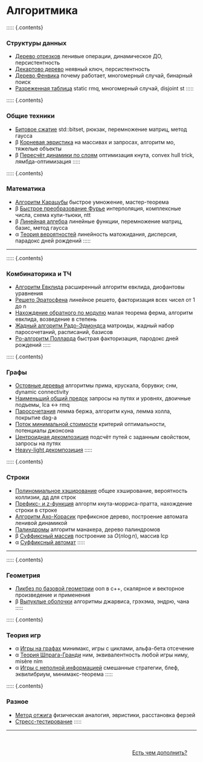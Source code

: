 # Алгоритмика

::::: {.contents}
### Структуры данных

* [Дерево отрезков](https://algorithmica.org/ru/segtree)
  ленивые операции, динамическое ДО, персистентноcть
* [Декартово дерево](https://algorithmica.org/ru/treap)
  неявный ключ, персистентность
* [Дерево Фенвика](https://algorithmica.org/ru/fenwick)
  почему работает, многомерный случай, бинарный поиск
* [Разреженная таблица](https://algorithmica.org/ru/sparse-table)
  static rmq, многомерный случай, disjoint st
:::::

::::: {.contents}
### Общие техники

* [Битовое сжатие](https://algorithmica.org/ru/bitset)
  std::bitset, рюкзак, перемножение матриц, метод гаусса
* β [Корневая эвристика](https://algorithmica.org/ru/sqrt)
  на массивах и запросах, алгоритм мо, тяжелые объекты
* β [Пересчёт динамики по слоям](https://algorithmica.org/ru/dp-optimizations)
  оптимизация кнута, convex hull trick, лямбда-оптимизация
:::::

::::: {.contents}
### Математика

* [Алгоритм Карацубы](https://algorithmica.org/ru/karatsuba)
  быстрое умножение, мастер-теорема
* β [Быстрое преобразование Фурье](https://algorithmica.org/ru/fft)
  интерполяция, комплексные числа, схема кули-тьюки, ntt
* β [Линейная алгебра](https://algorithmica.org/ru/linalg)
  линейные функции, перемножение матриц, базис, метод гаусса
* α [Теория вероятностей]()
  линейность матожидания, дисперсия, парадокс дней рождений
:::::

---

::::: {.contents}
### Комбинаторика и ТЧ

* [Алгоритм Евклида](https://algorithmica.org/ru/euclid)
  расширенный алгоритм евклида, диофантовы уравнения
* [Решето Эратосфена](https://algorithmica.org/ru/eratosphenes)
  линейное решето, факторизация всех чисел от 1 до n
* [Нахождение обратного по модулю](https://algorithmica.org/ru/reciprocal)
  малая теорема ферма, алгоритм евклида, возведение в степень
* [Жадный алгоритм Радо-Эдмондса](https://algorithmica.org/ru/matroid)
  матроиды, жадный набор паросочетаний, расписаний, базисов
* [Ро-алгоритм Полларда](https://algorithmica.org/ru/pollard)
  быстрая факторизация, пародокс дней рождений
:::::

::::: {.contents}
### Графы

* [Остовные деревья](https://algorithmica.org/ru/mst)
  алгоритмы прима, крускала, борувки; снм, dynamic connectivity
* [Наименьший общий предок](https://algorithmica.org/ru/lca)
  запросы на путях и уровнях, двоичные подъемы, lca $\leftrightarrow$ rmq
* [Паросочетания](https://algorithmica.org/ru/matching)
  лемма бержа, алгоритм куна, лемма холла, покрытие dag-а
* [Поток минимальной стоимости](https://algorithmica.org/ru/mincost-maxflow)
  критерий оптимальности, потенциалы джонсона
* [Центроидная декомпозиция](https://algorithmica.org/ru/centroid)
  подсчёт путей с заданным свойством, запросы на путях
* [Heavy-light декомпозиция](https://algorithmica.org/ru/hld)
:::::

::::: {.contents}
### Строки

* [Полиномиальное хэширование](https://algorithmica.org/ru/hashing)
  общее хэширование, вероятность коллизии, дд для строк
* [Префикс- и z-функция](https://algorithmica.org/ru/string-searching)
  алгортм кнута-морриса-пратта, нахождение строки в строке
* [Алгоритм Ахо-Корасик](https://algorithmica.org/ru/aho-corasick)
  префиксное дерево, построение автомата ленивой динамикой
* [Палиндромы](https://algorithmica.org/ru/palindromes)
  алгоритм манакера, дерево палиндромов
* β [Суффиксный массив](https://algorithmica.org/ru/suffix-array)
  построение за $O(n \log n)$, массив lcp
* α [Суффиксный автомат]()
:::::

---

::::: {.contents}
### Геометрия

* [Ликбез по базовой геометрии](https://algorithmica.org/ru/geometry)
  ооп в c++, скалярное и векторное произведение и применения
* β [Выпуклые оболочки](https://algorithmica.org/ru/convex-hulls)
  алгоритмы джарвиса, грэхэма, эндрю, чана
:::::

::::: {.contents}
### Теория игр

* α [Игры на графах]()
  минимакс, игры с циклами, альфа-бета отсечение
* α [Теория Шпрага-Гранди]()
  ним, эквивалентность любой игры ниму, misère nim
* α [Игры с неполной информацией]()
  смешанные стратегии, блеф, эквилибриум, минимакс-теорема
:::::

::::: {.contents}
### Разное

* [Метод отжига](https://algorithmica.org/ru/annealing)
  физическая аналогия, эвристики, расстановка ферзей
* [Стресс-тестирование](https://algorithmica.org/ru/stress-test)
:::::

---

<div style='margin-top: 50px; margin-right: 25px; text-align: right'>
<a href='https://github.com/algorithmica-org/articles'>Есть чем дополнить?</a>
</div>
